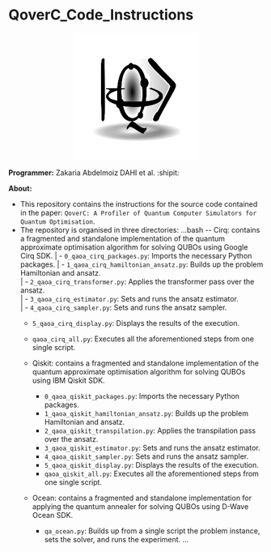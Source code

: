 # QoverC_Code_Instructions
<div align="center">
<img src="https://github.com/Zakaria-Dahi/QoverC/blob/main/assets/img/3d_logo.gif">
</div>

**Programmer:** Zakaria Abdelmoiz DAHI et al. :shipit:

**About:** 

  - This repository contains the instructions for the source code contained in the paper:  ``QoverC: A Profiler of Quantum Computer Simulators for Quantum Optimisation``. 
  - The repository is organised in three directories:
  ...bash
  -- Cirq: contains a fragmented and standalone implementation of the quantum approximate optimisation algorithm for solving QUBOs using Google Cirq SDK.
 |      - ``0_qaoa_cirq_packages.py``: Imports the necessary Python packages.
 |      - ``1_qaoa_cirq_hamiltonian_ansatz.py``: Builds up the problem Hamiltonian and ansatz.  
 |      - ``2_qaoa_cirq_transformer.py``: Applies the transformer pass over the ansatz.  
 |      - ``3_qaoa_cirq_estimator.py``: Sets and runs the ansatz estimator.  
 |      - ``4_qaoa_cirq_sampler.py``: Sets and runs the ansatz sampler. 
      - ``5_qaoa_cirq_display.py``: Displays the results of the execution.
      - ``qaoa_cirq_all.py``: Executes all the aforementioned steps from one single script.


    - Qiskit: contains a fragmented and standalone implementation of the quantum approximate optimisation algorithm for solving QUBOs using IBM Qiskit SDK.
      - ``0_qaoa_qiskit_packages.py``: Imports the necessary Python packages.
      - ``1_qaoa_qiskit_hamiltonian_ansatz.py``: Builds up the problem Hamiltonian and ansatz.  
      - ``2_qaoa_qiskit_transpilation.py``: Applies the transpilation pass over the ansatz.    
      - ``3_qaoa_qiskit_estimator.py``: Sets and runs the ansatz estimator.  
      - ``4_qaoa_qiskit_sampler.py``: Sets and runs the ansatz sampler.   
      - ``5_qaoa_qiskit_display.py``: Displays the results of the execution.  
      - ``qaoa_qiskit_all.py``: Executes all the aforementioned steps from one single script.  


    - Ocean: contains a fragmented and standalone implementation for applying the quantum annealer for solving QUBOs using D-Wave Ocean SDK.   
      - ``qa_ocean.py``: Builds up from a single script the problem instance, sets the solver, and runs the experiment.
  ...
